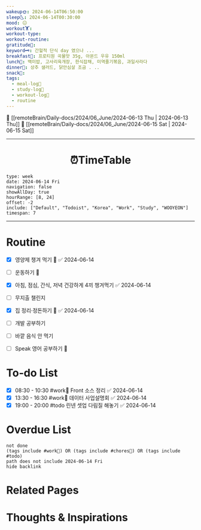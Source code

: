 ```yaml
---
wakeup🌞: 2024-06-14T06:50:00
sleep🌜: 2024-06-14T00:30:00
mood: 😐
workout🏋️: 
workout-type: 
workout-routine: 
gratitude🙏: 
keyword🗝️: 간헐적 단식 day 였으나 ...
breakfast🍳: 프로티원 곡물맛 35g, 아몬드 우유 150ml
lunch🍚: 백미밥, 고사리육개장, 한식잡채, 미역줄기볶음, 과일사라다
dinner🥗: 상추 샐러드, 닭안심살 조금 . ..
snack🍬: 
tags:
  - meal-log📝
  - study-log📓
  - workout-log💪
  - routine
---
```


🔺 [[remoteBrain/Daily-docs/2024/06_June/2024-06-13 Thu | 2024-06-13 Thu]]
🔻 [[remoteBrain/Daily-docs/2024/06_June/2024-06-15 Sat | 2024-06-15 Sat]]
___
<h1> <center>⏰TimeTable </center> </h1>

```gEvent
type: week
date: 2024-06-14 Fri
navigation: false
showAllDay: true
hourRange: [8, 24]
offset: -2
include: ["Default", "Todoist", "Korea", "Work", "Study", "WOOYEON"]
timespan: 7
```

--- 


# Routine 

- [x] 영양제 챙겨 먹기 🔼 ✅ 2024-06-14
- [ ] 운동하기 🔼
- [x] 아침, 점심, 간식, 저녁 건강하게 4끼 챙겨먹기 ✅ 2024-06-14
- [ ] 무지출 챌린지 
- [x] 집 정리·정돈하기 🔼 ✅ 2024-06-14
- [ ] 개발 공부하기
- [ ] 바깥 음식 안 먹기 
- [ ] Speak 영어 공부하기 🔼 


# To-do List

- [x] 08:30 - 10:30 #work💼 Front 소스 정리 ✅ 2024-06-14
- [x] 13:30 - 16:30 #work💼 데이터 사업설명회 ✅ 2024-06-14
- [x] 19:00 - 20:00 #todo 린넨 셋업 다림질 해놓기 ✅ 2024-06-14

# Overdue List
```tasks
not done
(tags include #work💼) OR (tags include #chores🧺) OR (tags include #todo)
path does not include 2024-06-14 Fri
hide backlink
```

# Related Pages



# Thoughts & Inspirations


